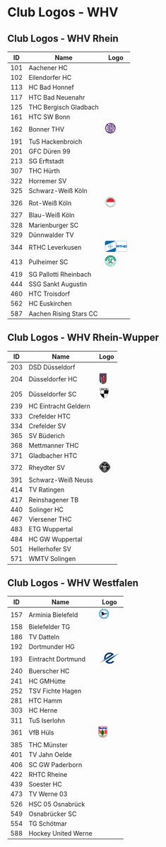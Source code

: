 # Club Logos - WHV

## Club Logos - WHV Rhein
| ID | Name | Logo |
|:-:|---|---|
| 101 | Aachener HC | |
| 102 | Eilendorfer HC | |
| 113 | HC Bad Honnef | |
| 117 | HTC Bad Neuenahr | |
| 125 | THC Bergisch Gladbach | |
| 161 | HTC SW Bonn | |
| 162 | Bonner THV | <img src="/svg/clubs/whv/162_bthv.svg" height="25px" /> |
| 191 | TuS Hackenbroich | |
| 201 | GFC Düren 99 | |
| 213 | SG Erftstadt | |
| 307 | THC Hürth | |
| 322 | Horremer SV | |
| 325 | Schwarz-Weiß Köln | |
| 326 | Rot-Weiß Köln | <img src="/svg/clubs/whv/326_rwk.svg" height="25px" /> |
| 327 | Blau-Weiß Köln | |
| 328 | Marienburger SC | |
| 329 | Dünnwalder TV | |
| 344 | RTHC Leverkusen | <img src="/svg/clubs/whv/344_rthc.svg" height="25px" /> |
| 413 | Pulheimer SC | <img src="/svg/clubs/whv/413_psc.svg" height="25px" /> |
| 419 | SG Pallotti Rheinbach | |
| 444 | SSG Sankt Augustin | |
| 460 | HTC Troisdorf | |
| 562 | HC Euskirchen | |
| 587 | Aachen Rising Stars CC | |

## Club Logos - WHV Rhein-Wupper
| ID | Name | Logo |
|:-:|---|---|
| 203 | DSD Düsseldorf | |
| 204 | Düsseldorfer HC | <img src="/svg/clubs/whv/204_dhc.svg" height="25px" /> |
| 205 | Düsseldorfer SC | <img src="/svg/clubs/whv/205_dsc99.svg" height="25px" /> |
| 239 | HC Eintracht Geldern | |
| 333 | Crefelder HTC | |
| 334 | Crefelder SV | |
| 365 | SV Büderich | |
| 368 | Mettmanner THC | |
| 371 | Gladbacher HTC | |
| 372 | Rheydter SV | <img src="/svg/clubs/whv/372_rspv.svg" height="25px" /> |
| 391 | Schwarz-Weiß Neuss | |
| 414 | TV Ratingen | |
| 417 | Reinshagener TB | |
| 440 | Solinger HC | |
| 467 | Viersener THC | |
| 483 | ETG Wuppertal | |
| 484 | HC GW Wuppertal | |
| 501 | Hellerhofer SV | |
| 571 | WMTV Solingen | |

## Club Logos - WHV Westfalen
| ID | Name | Logo |
|:-:|---|---|
| 157 | Arminia Bielefeld | <img src="/svg/clubs/whv/157_armbie.svg" height="25px" /> |
| 158 | Bielefelder TG | |
| 186 | TV Datteln | |
| 192 | Dortmunder HG | |
| 193 | Eintracht Dortmund | <img src="/svg/clubs/whv/193_tscedo.svg" height="25px" /> |
| 240 | Buerscher HC | |
| 241 | HC GMHütte | |
| 252 | TSV Fichte Hagen | |
| 281 | HTC Hamm | |
| 303 | HC Herne | |
| 311 | TuS Iserlohn | |
| 361 | VfB Hüls | <img src="/svg/clubs/whv/361_vfbhue.svg" height="25px" /> |
| 385 | THC Münster | |
| 401 | TV Jahn Oelde | |
| 406 | SC GW Paderborn | |
| 422 | RHTC Rheine | |
| 439 | Soester HC | |
| 473 | TV Werne 03 | |
| 526 | HSC 05 Osnabrück | |
| 549 | Osnabrücker SC | |
| 554 | TG Schötmar | |
| 588 | Hockey United Werne | |